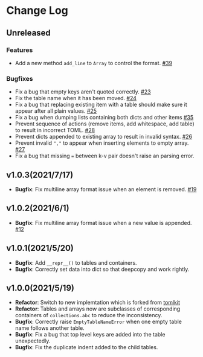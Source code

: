 # Change Log

## Unreleased

### Features

- Add a new method `add_line` to `Array` to control the format. [#39](https://github.com/frostming/atoml/issues/39)

### Bugfixes

- Fix a bug that empty keys aren't quoted correctly. [#23](https://github.com/frostming/atoml/issues/23)
- Fix the table name when it has been moved. [#24](https://github.com/frostming/atoml/issues/24)
- Fix a bug that replacing existing item with a table should make sure it appear after all plain values. [#25](https://github.com/frostming/atoml/issues/25)
- Fix a bug when dumping lists containing both dicts and other items [#35](https://github.com/frostming/atoml/issues/35)
- Prevent sequence of actions (remove items, add whitespace, add table) to result in incorrect TOML. [#28](https://github.com/frostming/atoml/pull/28)
- Prevent dicts appended to existing array to result in invalid syntax. [#26](https://github.com/frostming/atoml/issues/26)
- Prevent invalid `","` to appear when inserting elements to empty array. [#27](https://github.com/frostming/atoml/pull/27)
- Fix a bug that missing `=` between k-v pair doesn't raise an parsing error.

## v1.0.3(2021/7/17)

- **Bugfix**: Fix multiline array format issue when an element is removed. [#19](https://github.com/frostming/atoml/issues/19)

## v1.0.2(2021/6/1)

- **Bugfix**: Fix multiline array format issue when a new value is appended. [#12](https://github.com/frostming/atoml/issues/12)

## v1.0.1(2021/5/20)

- **Bugfix**: Add `__repr__()` to tables and containers.
- **Bugfix**: Correctly set data into dict so that deepcopy and work rightly.

## v1.0.0(2021/5/19)

- **Refactor**: Switch to new implemtation which is forked from [tomlkit](https://github.com/sdispater/tomlkit.git)
- **Refactor**: Tables and arrays now are subclasses of corresponding containers of `collections.abc` to reduce the inconsistency.
- **Bugfix**: Correctly raise `EmptyTableNameError` when one empty table name follows another table.
- **Bugfix**: Fix a bug that top level keys are added into the table unexpectedly.
- **Bugfix**: Fix the duplicate indent added to the child tables.
